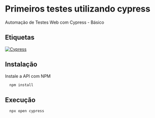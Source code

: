 # Primeiros testes utilizando cypress

Automação de Testes Web com Cypress - Básico 

## Etiquetas

[![Cypress](https://img.shields.io/badge/License-cypress-blue.svg)](https://www.cypress.io/)

## Instalação

Instale a API com NPM

```bash
  npm install
```

## Execução

```bash
  npx open cypress
```